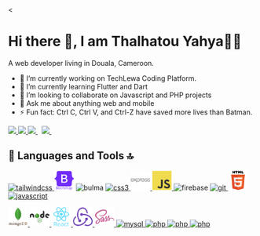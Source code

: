 
<
# Hi there 👋, I am Thalhatou Yahya👨‍💻

A web developer living in Douala, Cameroon.
- 🔭 I’m currently working on TechLewa Coding Platform.
- 🌱 I’m currently learning Flutter and Dart
- 👯 I’m looking to collaborate on Javascript and PHP projects
- 💬 Ask me about anything web and mobile
- ⚡ Fun fact: Ctrl C, Ctrl V, and Ctrl-Z have saved more lives than Batman.

<a href="https://api.whatsapp.com/send?phone=237677730017&text=Hello%20Olayemii,%20I%20got%20your%20contact%20from%20your%20Github%20profile" alt="Connect on Whatsapp"> 
    <img src="https://img.shields.io/badge/WHATSAPP-%2325D366.svg?&style=for-the-badge&logo=whatsapp&logoColor=white" /> 
</a>
<a href="https://www.twitter.com/thalhatou" alt="Follow Me on Twitter"> 
    <img src="https://img.shields.io/badge/twitter-%231DA1F2.svg?&style=for-the-badge&logo=twitter&logoColor=white" />
</a>
<a href="https://www.linkedin.com/in/thalhatou" alt="Connect on LinkedIn"> 
  <img src="https://img.shields.io/badge/linkedin-%230077B5.svg?&style=for-the-badge&logo=linkedin&logoColor=white" />
</a>&nbsp;
<a href="mailto:thalhatouyahya5352@gmail.com">
  <img src="https://img.shields.io/badge/email me-%23D14836.svg?&style=for-the-badge&logo=gmail&logoColor=white" />
</a>&nbsp;&nbsp;

## 🚀 Languages and Tools 🔝
<p align="left"> <a href="" target="_blank">
 <img src="https://cdn.svgporn.com/logos/tailwindcss-icon.svg" alt="tailwindcss" width="40" height="40"/> </a> 
 <a href="" target="_blank">
 <img src="https://raw.githubusercontent.com/devicons/devicon/master/icons/bootstrap/bootstrap-plain-wordmark.svg" alt="bootstrap" width="40" height="40"/></a> 
 <img src="https://cdn.svgporn.com/logos/bulma.svg" alt="bulma" width="40" height="40"/> </a> 
 <a href="https://www.w3schools.com/css/" target="_blank"> <img src="https://cdn.svgporn.com/logos/css-3.svg" alt="css3" width="40" height="40"/> </a> <a href="https://expressjs.com" target="_blank"> <img src="https://raw.githubusercontent.com/devicons/devicon/master/icons/express/express-original-wordmark.svg" alt="express" width="40" height="40"/> </a>  <a href="https://developer.mozilla.org/en-US/docs/Web/JavaScript" target="_blank"> <img src="https://raw.githubusercontent.com/devicons/devicon/master/icons/javascript/javascript-original.svg" alt="javascript" width="40" height="40"/> </a>
<img src="https://www.vectorlogo.zone/logos/firebase/firebase-icon.svg" alt="firebase" width="40" height="40"/> </a> <a href="https://git-scm.com/" target="_blank"> <img src="https://www.vectorlogo.zone/logos/git-scm/git-scm-icon.svg" alt="git" width="40" height="40"/> </a> <a href="https://www.w3.org/html/" target="_blank"> <img src="https://raw.githubusercontent.com/devicons/devicon/master/icons/html5/html5-original-wordmark.svg" alt="html5" width="40" height="40"/> </a> <a href="https://developer.mozilla.org/en-US/docs/Web/JavaScript" target="_blank"> <img src="https://forum.adonisjs.com/uploads/default/original/1X/cbbae84997fc01a15dbdeb0c1c4226e440e30c8d.jpeg" alt="javascript" width="40" height="40"/> </a>

<a href="https://www.mongodb.com/" target="_blank"> <img src="https://raw.githubusercontent.com/devicons/devicon/master/icons/mongodb/mongodb-original-wordmark.svg" alt="mongodb" width="40" height="40"/> </a> <a href="https://nodejs.org" target="_blank"> <img src="https://raw.githubusercontent.com/devicons/devicon/master/icons/nodejs/nodejs-original-wordmark.svg" alt="nodejs" width="40" height="40"/> </a> <a href="https://reactjs.org/" target="_blank"> <img src="https://raw.githubusercontent.com/devicons/devicon/master/icons/react/react-original-wordmark.svg" alt="react" width="40" height="40"/> </a> <a href="https://redux.js.org" target="_blank"> <img src="https://raw.githubusercontent.com/devicons/devicon/master/icons/redux/redux-original.svg" alt="redux" width="40" height="40"/> </a> <a href="https://sass-lang.com" target="_blank"> <img src="https://raw.githubusercontent.com/devicons/devicon/master/icons/sass/sass-original.svg" alt="sass" width="40" height="40"/> </a> 
<a href="https://www.mongodb.com/" target="_blank"> <img src="https://cdn.svgporn.com/logos/mysql.svg" alt="mysql" width="40" height="40"/> </a>
<a href="#" target="_blank">
 <img src="https://cdn.svgporn.com/logos/php.svg" alt="php" width="40" height="40"/> </a> 
<a href="#" target="_blank">
 <img src="https://cdn.svgporn.com/logos/postman.svg" alt="php" width="40" height="40"/> </a> 
<a href="#" target="_blank">
 <img src="https://cdn.svgporn.com/logos/figma.svg" alt="php" width="40" height="40"/> </a> 
</p>

